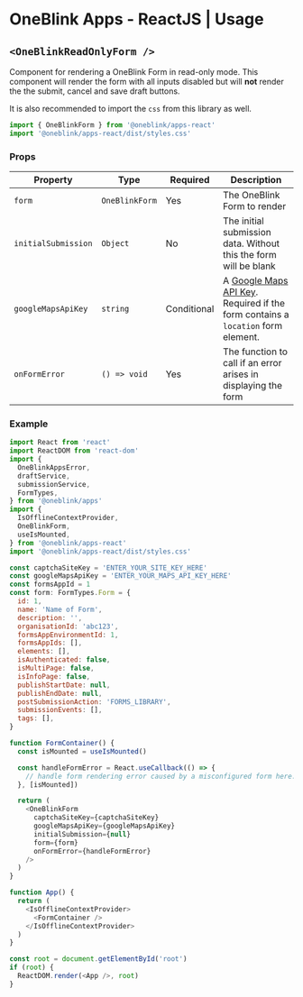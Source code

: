 # OneBlink Apps - ReactJS | Usage

## `<OneBlinkReadOnlyForm />`

Component for rendering a OneBlink Form in read-only mode. This component will render the form with all inputs disabled but will **not** render the the submit, cancel and save draft buttons.

It is also recommended to import the `css` from this library as well.

```js
import { OneBlinkForm } from '@oneblink/apps-react'
import '@oneblink/apps-react/dist/styles.css'
```

### Props

| Property           | Type                           | Required    | Description                                                                                                                                                                                                               |
| ------------------- | ------------------------------ | ----------- | ------------------------------------------------------------------------------------------------------------------------------------------------------------------------------------------------------------------------- |
| `form`              | `OneBlinkForm`                 | Yes         | The OneBlink Form to render                                                                                                                                                                                               |
| `initialSubmission` | `Object`                       | No          | The initial submission data. Without this the form will be blank                                                                                                                                                                                                |
| `googleMapsApiKey`  | `string`                       | Conditional | A [Google Maps API Key](https://developers.google.com/maps/documentation/javascript/get-api-key). Required if the form contains a `location` form element.    |
| `onFormError`          | `() => void`                   | Yes         | The function to call if an error arises in displaying the form                                                                                                    |


### Example

```js
import React from 'react'
import ReactDOM from 'react-dom'
import {
  OneBlinkAppsError,
  draftService,
  submissionService,
  FormTypes,
} from '@oneblink/apps'
import {
  IsOfflineContextProvider,
  OneBlinkForm,
  useIsMounted,
} from '@oneblink/apps-react'
import '@oneblink/apps-react/dist/styles.css'

const captchaSiteKey = 'ENTER_YOUR_SITE_KEY_HERE'
const googleMapsApiKey = 'ENTER_YOUR_MAPS_API_KEY_HERE'
const formsAppId = 1
const form: FormTypes.Form = {
  id: 1,
  name: 'Name of Form',
  description: '',
  organisationId: 'abc123',
  formsAppEnvironmentId: 1,
  formsAppIds: [],
  elements: [],
  isAuthenticated: false,
  isMultiPage: false,
  isInfoPage: false,
  publishStartDate: null,
  publishEndDate: null,
  postSubmissionAction: 'FORMS_LIBRARY',
  submissionEvents: [],
  tags: [],
}

function FormContainer() {
  const isMounted = useIsMounted()

  const handleFormError = React.useCallback(() => {
    // handle form rendering error caused by a misconfigured form here...
  }, [isMounted])

  return (
    <OneBlinkForm
      captchaSiteKey={captchaSiteKey}
      googleMapsApiKey={googleMapsApiKey}
      initialSubmission={null}
      form={form}
      onFormError={handleFormError}
    />
  )
}

function App() {
  return (
    <IsOfflineContextProvider>
      <FormContainer />
    </IsOfflineContextProvider>
  )
}

const root = document.getElementById('root')
if (root) {
  ReactDOM.render(<App />, root)
}
```
